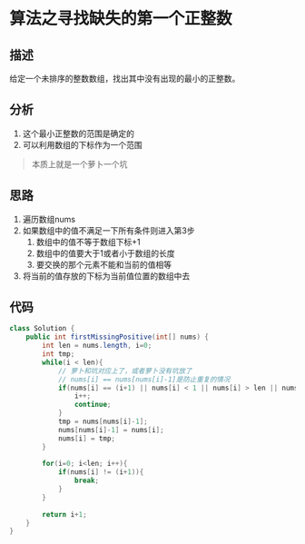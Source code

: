 # 算法之寻找缺失的第一个正整数
## 描述
给定一个未排序的整数数组，找出其中没有出现的最小的正整数。
## 分析
1. 这个最小正整数的范围是确定的
2. 可以利用数组的下标作为一个范围
> 本质上就是一个萝卜一个坑
## 思路
1. 遍历数组nums
2. 如果数组中的值不满足一下所有条件则进入第3步
    1. 数组中的值不等于数组下标+1
    2. 数组中的值要大于1或者小于数组的长度
    3. 要交换的那个元素不能和当前的值相等
3. 将当前的值存放的下标为当前值位置的数组中去
## 代码
```java
class Solution {
    public int firstMissingPositive(int[] nums) {
        int len = nums.length, i=0;
        int tmp;
        while(i < len){
            // 萝卜和坑对应上了，或者萝卜没有坑放了
            // nums[i] == nums[nums[i]-1]是防止重复的情况
            if(nums[i] == (i+1) || nums[i] < 1 || nums[i] > len || nums[i] == nums[nums[i]-1]){
                i++;
                continue;
            }
            tmp = nums[nums[i]-1];
            nums[nums[i]-1] = nums[i];
            nums[i] = tmp;
        }
        
        for(i=0; i<len; i++){
            if(nums[i] != (i+1)){
                break;
            }
        }
        
        return i+1;
    }
}
```